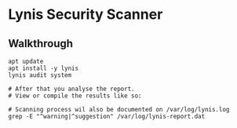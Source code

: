 # Lynis Security Scanner 

## Walkthrough 

```
apt update 
apt install -y lynis 
lynis audit system 

# After that you analyse the report.
# View or compile the results like so:

# Scanning process wil also be documented on /var/log/lynis.log 
grep -E "^warning|^suggestion" /var/log/lynis-report.dat

```

